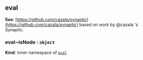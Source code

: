 <a name="module_eval"></a>

## eval
**See**: [https://github.com/cazala/synaptic](https://github.com/cazala/synaptic) based on work by @cazala 's Synaptic.  
<a name="module_eval..isNode"></a>

### eval~isNode : <code>object</code>
**Kind**: inner namespace of [<code>eval</code>](#module_eval)  
